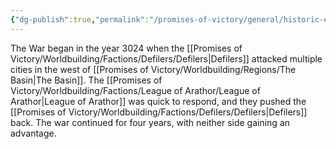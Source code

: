 ```yaml
---
{"dg-publish":true,"permalink":"/promises-of-victory/general/historic-events/war/the-war-begins/","title":"The War Begins","noteIcon":"History","created":"","updated":""}
---
```


The War began in the year 3024 when the [[Promises of Victory/Worldbuilding/Factions/Defilers/Defilers\|Defilers]] attacked multiple cities in the west of [[Promises of Victory/Worldbuilding/Regions/The Basin\|The Basin]]. The [[Promises of Victory/Worldbuilding/Factions/League of Arathor/League of Arathor\|League of Arathor]] was quick to respond, and they pushed the [[Promises of Victory/Worldbuilding/Factions/Defilers/Defilers\|Defilers]] back. The war continued for four years, with neither side gaining an advantage. 
